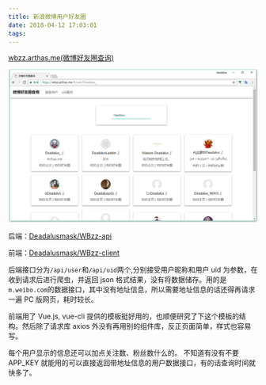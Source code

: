 ```yaml
---
title: 新浪微博用户好友圈
date: 2018-04-12 17:03:01
tags:
---
```


[wbzz.arthas.me(微博好友圈查询)](https://wbzz.arthas.me/)

![查询结果截图](img/wbzz.png)

后端：[Deadalusmask/WBzz-api](https://github.com/Deadalusmask/WBzz-api)

前端：[Deadalusmask/WBzz-client](https://github.com/Deadalusmask/WBzz-client)

后端接口分为`/api/user`和`/api/uid`两个,分别接受用户昵称和用户 uid 为参数，在收到请求后进行爬虫，并返回 json 格式结果，没有将数据储存。用的是`m.weibo.com`的数据接口，其中没有地址信息，所以需要地址信息的话还得再请求一遍 PC 版网页，耗时较长。

前端用了 Vue.js, vue-cli 提供的模板挺好用的，也顺便研究了下这个模板的结构。然后除了请求库 axios 外没有再用别的组件库，反正页面简单，样式也容易写。

每个用户显示的信息还可以加点关注数、粉丝数什么的。
不知道有没有不要 APP_KEY 就能用的可以直接返回带地址信息的用户数据接口，有的话查询时间就快多了。
